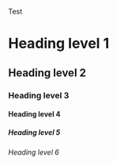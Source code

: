 Test
# Heading level 1
## Heading level 2
### Heading level 3
#### Heading level 4
##### Heading level 5
###### Heading level 6
